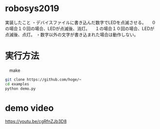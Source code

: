 # robosys2019

実装したこと
・デバイスファイルに書き込んだ数字でLEDを点滅させる。
　０の場合１０回の場合、LEDが点滅後、消灯。
　１の場合１０回の場合、LEDが点滅後、点灯。
・数字以外の文字が書き込まれた場合は動作しない。

# 実行方法
　make
 ```bash
git clone https://github.com/hoge/~
cd examples
python demo.py
```

# demo video
https://youtu.be/cgRfnZJb3D8
